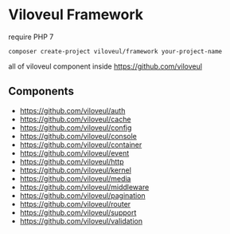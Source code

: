
# Viloveul Framework

require PHP 7

```batch
composer create-project viloveul/framework your-project-name
```
all of viloveul component inside https://github.com/viloveul

## Components
- https://github.com/viloveul/auth
- https://github.com/viloveul/cache
- https://github.com/viloveul/config
- https://github.com/viloveul/console
- https://github.com/viloveul/container
- https://github.com/viloveul/event
- https://github.com/viloveul/http
- https://github.com/viloveul/kernel
- https://github.com/viloveul/media
- https://github.com/viloveul/middleware
- https://github.com/viloveul/pagination
- https://github.com/viloveul/router
- https://github.com/viloveul/support
- https://github.com/viloveul/validation
